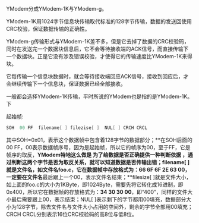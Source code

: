 YModem分成YModem-1K与YModem-g。

YModem-1K用1024字节信息块传输取代标准的128字节传输，数据的发送回使用CRC校验，保证数据传输的正确性。

YModem-g传输形式与YModem-1K差不多，但是它去掉了数据的CRC校验码，同时在发送完一个数据块信息后，它不会等待接收端的ACK信号，而直接传输下一个数据块。正是它没有涉及错误校验，才使得它的传输速度比YModem-1K来得块。

它每传输一个信息块数据时，就会等待接收端回应ACK信号，接收到回应后，才会继续传输下一个信息块，保证数据已经全部接收。

一般都会选择YModem-1K传输，平时所说的YModem也是指的是YModem-1K。下

起始帧:

```C
SOH  00 FF  filename[ ] filezise[ ]  NUL[ ] CRCH CRCL
```

其中SOH=0x01，表示这个数据帧中包含着128字节的数据部分；**在SOH后面的00 FF，00表示数据帧序号，因为是起始帧，所以它的帧序为00，至于FF，它是帧序的取反，**YModem特地这么做是 为了给数据是否正确提供一种判断依据 ，通过判断这两个字节是否为取反关系，就可以知道数据是否传输出错；filename[ ]就是文件名，如文件名foo.c，它在数据帧中存放格式为：**66 6F 6F 2E 63 00**，一定要在文件名**最后跟上一个00，表示文件名结束；**filesize[ ]就是文件大小，如上面的foo.c的大小为1KByte，即1024Byte，需要先将它转化成16进制，即0x400，所以它在数据帧的存放格式为：**34 30 30 00**，即“400”，同样的文件大小最后需要跟上00，表示结束；NUL[ ]表示剩下的字节都用00填充，数据部分大小为128字节，除去文件名与文件大小占用的空间外，剩余的字节全部用00填充；CRCH CRCL分别表示16位CRC校验码的高8位与低8位。